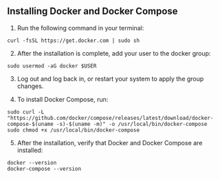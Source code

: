 ## Installing Docker and Docker Compose

1. Run the following command in your terminal:
```
curl -fsSL https://get.docker.com | sudo sh
```
2. After the installation is complete, add your user to the docker group:
```
sudo usermod -aG docker $USER
```
3. Log out and log back in, or restart your system to apply the group changes.

4. To install Docker Compose, run:
```
sudo curl -L "https://github.com/docker/compose/releases/latest/download/docker-compose-$(uname -s)-$(uname -m)" -o /usr/local/bin/docker-compose
sudo chmod +x /usr/local/bin/docker-compose
```
5. After the installation, verify that Docker and Docker Compose are installed:
```
docker --version
docker-compose --version
```
